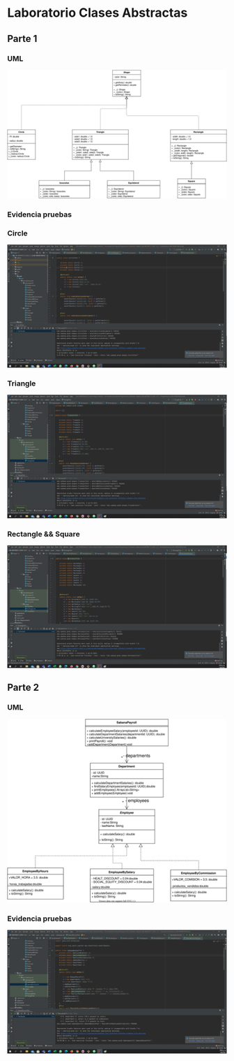  # Laboratorio Clases Abstractas

 ## Parte 1

 ### UML

 ![](img/UMLP1.svg)

 ### Evidencia pruebas

 ### Circle

 ![](img/EVIP1C.png)

 ### Triangle

 ![](img/EVIP1T.png)

 ### Rectangle && Square

 ![](img/EVIP1R.png)


 ## Parte 2

 ### UML

 ![](img/UMLP2.svg)

 ### Evidencia pruebas

 ![](img/EVIP2.png)
